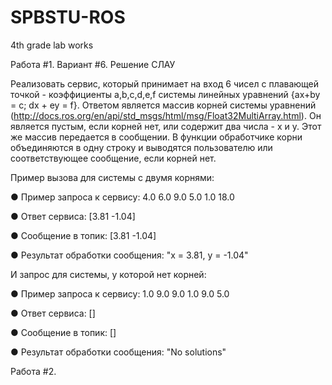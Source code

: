 # SPBSTU-ROS
4th grade lab works

Работа #1. Вариант #6. Решение СЛАУ

Реализовать сервис, который принимает на вход 6 чисел с плавающей точкой - коэффициенты a,b,c,d,e,f системы линейных уравнений {ax+by = c; dx + ey = f}. Ответом является массив корней системы уравнений (http://docs.ros.org/en/api/std_msgs/html/msg/Float32MultiArray.html). Он является пустым, если корней нет, или содержит два числа - x и y. Этот же массив передается в сообщении. В функции обработчике корни объединяются в одну строку и выводятся пользователю или соответствующее сообщение, если корней нет.

Пример вызова для системы с двумя корнями:

● Пример запроса к сервису: 4.0 6.0 9.0 5.0 1.0 18.0

● Ответ сервиса: [3.81 -1.04]

● Сообщение в топик: [3.81 -1.04]

● Результат обработки сообщения: "x = 3.81, у = -1.04"

И запрос для системы, у которой нет корней:

● Пример запроса к сервису: 1.0 9.0 9.0 1.0 9.0 5.0

● Ответ сервиса: []

● Сообщение в топик: []

● Результат обработки сообщения: "No solutions"


Работа #2.
